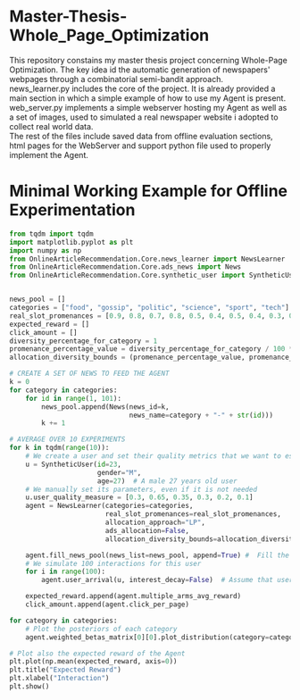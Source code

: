 # Master-Thesis-Whole_Page_Optimization
This repository constains my master thesis project concerning Whole-Page Optimization. The key idea id the automatic generation of newspapers' webpages 
through a combinatorial semi-bandit approach.  
news_learner.py includes the core of the project. It is already provided a main section in which a simple example of how to use my Agent is present.  
web_server.py implements a simple webserver hosting my Agent as well as a set of images, used to simulated a real newspaper website i adopted to collect real world data.  
The rest of the files include saved data from offline evaluation sections, html pages for the WebServer and support python file used to properly implement the Agent.

# Minimal Working Example for Offline Experimentation

```python
from tqdm import tqdm
import matplotlib.pyplot as plt
import numpy as np
from OnlineArticleRecommendation.Core.news_learner import NewsLearner
from OnlineArticleRecommendation.Core.ads_news import News
from OnlineArticleRecommendation.Core.synthetic_user import SyntheticUser


news_pool = []
categories = ["food", "gossip", "politic", "science", "sport", "tech"]
real_slot_promenances = [0.9, 0.8, 0.7, 0.8, 0.5, 0.4, 0.5, 0.4, 0.3, 0.1]
expected_reward = []
click_amount = []
diversity_percentage_for_category = 1
promenance_percentage_value = diversity_percentage_for_category / 100 * sum(real_slot_promenances)
allocation_diversity_bounds = (promenance_percentage_value, promenance_percentage_value) * 3

# CREATE A SET OF NEWS TO FEED THE AGENT
k = 0
for category in categories:
    for id in range(1, 101):
        news_pool.append(News(news_id=k,
                              news_name=category + "-" + str(id)))
        k += 1

# AVERAGE OVER 10 EXPERIMENTS
for k in tqdm(range(10)):
    # We create a user and set their quality metrics that we want to estimate
    u = SyntheticUser(id=23,
                      gender="M",
                      age=27)  # A male 27 years old user
    # We manually set its parameters, even if it is not needed
    u.user_quality_measure = [0.3, 0.65, 0.35, 0.3, 0.2, 0.1]
    agent = NewsLearner(categories=categories,
                        real_slot_promenances=real_slot_promenances,
                        allocation_approach="LP",
                        ads_allocation=False,
                        allocation_diversity_bounds=allocation_diversity_bounds)

    agent.fill_news_pool(news_list=news_pool, append=True) #  Fill the Articles' bucket of the Agent
    # We simulate 100 interactions for this user
    for i in range(100):
        agent.user_arrival(u, interest_decay=False)  # Assume that user's interests do not vary over time

    expected_reward.append(agent.multiple_arms_avg_reward)
    click_amount.append(agent.click_per_page)

for category in categories:
    # Plot the posteriors of each category
    agent.weighted_betas_matrix[0][0].plot_distribution(category=category)

# Plot also the expected reward of the Agent
plt.plot(np.mean(expected_reward, axis=0))
plt.title("Expected Reward")
plt.xlabel("Interaction")
plt.show()
```
